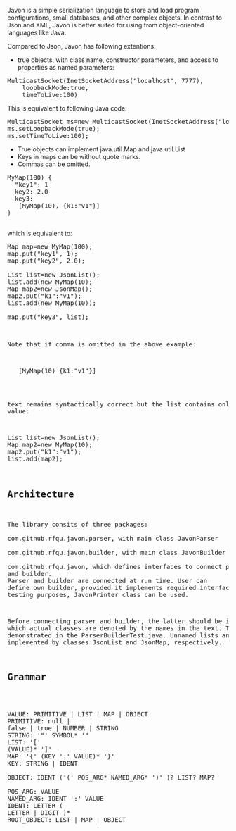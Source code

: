 Javon is a simple serialization language to store and load program configurations, small databases, and other complex objects.
In contrast to Json and XML, Javon is better suited for using from object-oriented languages like Java.

Compared to Json, Javon has following extentions:

- true objects, with class name, constructor parameters, and access to properties as named parameters:
<pre>
MulticastSocket(InetSocketAddress("localhost", 7777),
    loopbackMode:true,
    timeToLive:100)
</pre>

This is equivalent to following Java code:
<pre>
MulticastSocket ms=new MulticastSocket(InetSocketAddress("localhost", 7777));
ms.setLoopbackMode(true);
ms.setTimeToLive:100);
</pre>

 - True objects can implement java.util.Map and java.util.List
 - Keys in maps can be without quote marks.
 - Commas can be omitted.

<pre>MyMap(100) {
  "key1": 1
  key2: 2.0
  key3:
   [MyMap(10), {k1:"v1"}]
}

</pre>which is equivalent to:
<pre>
Map<String,Object> map=new MyMap(100);
map.put("key1", 1);
map.put("key2", 2.0);

List<Object> list=new JsonList();
list.add(new MyMap(10);
Map<String,Object> map2=new JsonMap();
map2.put("k1":"v1");
list.add(new MyMap(10));

map.put("key3", list);
</pre>

Note that if comma is omitted in the above example:
<pre>
   [MyMap(10) {k1:"v1"}]
</pre>

text remains syntactically correct but the list contains only one Map value:

<pre>
List<Object> list=new JsonList();
Map<String,Object> map2=new MyMap(10);
map2.put("k1":"v1");
list.add(map2);
</pre>

Architecture
------------
The library consits of three packages:
<br>com.github.rfqu.javon.parser, with main class JavonParser
<br>com.github.rfqu.javon.builder, with main class JavonBuilder
<br>com.github.rfqu.javon, which defines interfaces to connect parser and builder.
<br>Parser and builder are connected at run time. User can define own builder, provided
it implements required interfaces. For testing purposes, JavonPrinter class can be used.

Before connecting parser and builder, the latter should be informed which actual classes 
are denoted by the names in the text. This is demonstrated in the ParserBuilderTest.java.
Unnamed lists and maps are implemented by classes JsonList and JsonMap, respectively.

Grammar
-------
<br>VALUE: PRIMITIVE | LIST | MAP | OBJECT
<br>PRIMITIVE: null | false | true | NUMBER | STRING
<br>STRING: '"' SYMBOL* '" 
<br>LIST: '[' (VALUE)* ']'
<br>MAP: '{' (KEY ':' VALUE)* '}'
<br>KEY: STRING | IDENT
<br>OBJECT: IDENT ('(' POS_ARG* NAMED_ARG* ')' )? LIST? MAP?
<br>POS_ARG: VALUE
<br>NAMED_ARG: IDENT ':' VALUE
<br>IDENT: LETTER ( LETTER | DIGIT )*
<br>ROOT_OBJECT: LIST | MAP | OBJECT

